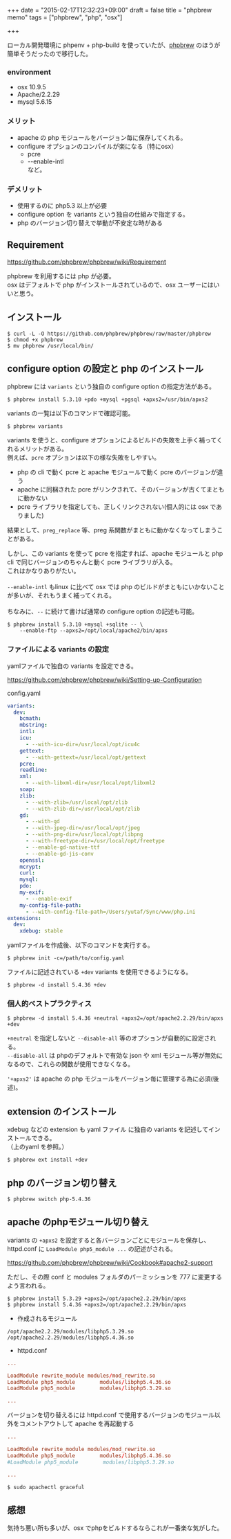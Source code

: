 +++
date = "2015-02-17T12:32:23+09:00"
draft = false
title = "phpbrew memo"
tags = ["phpbrew", "php", "osx"]

+++

ローカル開発環境に phpenv + php-build を使っていたが、[phpbrew](https://github.com/phpbrew/phpbrew) のほうが簡単そうだったので移行した。
<!--more-->

### environment

* osx 10.9.5
* Apache/2.2.29
* mysql 5.6.15

### メリット

* apache の php モジュールをバージョン毎に保存してくれる。
* configure オプションのコンパイルが楽になる（特にosx）
  * pcre
  * --enable-intl  
  など。

### デメリット

* 使用するのに php5.3 以上が必要
* configure option を variants という独自の仕組みで指定する。
* php のバージョン切り替えで挙動が不安定な時がある

## Requirement

<https://github.com/phpbrew/phpbrew/wiki/Requirement>

phpbrew を利用するには php が必要。  
osx はデフォルトで php がインストールされているので、osx ユーザーにはいいと思う。

## インストール

```
$ curl -L -O https://github.com/phpbrew/phpbrew/raw/master/phpbrew
$ chmod +x phpbrew
$ mv phpbrew /usr/local/bin/
```

## configure option の設定と php のインストール

phpbrew には `variants` という独自の configure option の指定方法がある。

```
$ phpbrew install 5.3.10 +pdo +mysql +pgsql +apxs2=/usr/bin/apxs2
```

variants の一覧は以下のコマンドで確認可能。

```
$ phpbrew variants
```

variants を使うと、configure オプションによるビルドの失敗を上手く補ってくれるメリットがある。  
例えば、`pcre` オプションは以下の様な失敗をしやすい。  

* php の cli で動く pcre と apache モジュールで動く pcre のバージョンが違う
* apache に同梱された pcre がリンクされて、そのバージョンが古くてまともに動かない
* pcre ライブラリを指定しても、正しくリンクされない(個人的には osx でありました)

結果として、`preg_replace` 等、preg 系関数がまともに動かなくなってしまうことがある。  

しかし、この variants を使って pcre を指定すれば、apache モジュールと php cli で同じバージョンのちゃんと動く pcre ライブラリが入る。  
これはかなりありがたい。  
<br>
`--enable-intl` もlinux に比べて osx では php のビルドがまともにいかないことが多いが、それもうまく補ってくれる。  
<br>
ちなみに、`--` に続けて書けば通常の configure option の記述も可能。  

```
$ phpbrew install 5.3.10 +mysql +sqlite -- \
    --enable-ftp --apxs2=/opt/local/apache2/bin/apxs
```

### ファイルによる variants の設定

yamlファイルで独自の variants を設定できる。

<https://github.com/phpbrew/phpbrew/wiki/Setting-up-Configuration>

config.yaml

```yaml:config.yaml
variants:
  dev:
    bcmath:
    mbstring:
    intl:
    icu:
      - --with-icu-dir=/usr/local/opt/icu4c
    gettext:
      - --with-gettext=/usr/local/opt/gettext
    pcre:
    readline:
    xml:
      - --with-libxml-dir=/usr/local/opt/libxml2
    soap:
    zlib:
      - --with-zlib=/usr/local/opt/zlib
      - --with-zlib-dir=/usr/local/opt/zlib
    gd:
      - --with-gd
      - --with-jpeg-dir=/usr/local/opt/jpeg
      - --with-png-dir=/usr/local/opt/libpng
      - --with-freetype-dir=/usr/local/opt/freetype
      - --enable-gd-native-ttf
      - --enable-gd-jis-conv
    openssl:
    mcrypt:
    curl:
    mysql:
    pdo:
    my-exif:
      - --enable-exif
    my-config-file-path:
      - --with-config-file-path=/Users/yutaf/Sync/www/php.ini
extensions:
  dev:
    xdebug: stable
```

yamlファイルを作成後、以下のコマンドを実行する。

```
$ phpbrew init -c=/path/to/config.yaml
```

ファイルに記述されている `+dev` variants を使用できるようになる。

```
$ phpbrew -d install 5.4.36 +dev
```

### 個人的ベストプラクティス

```
$ phpbrew -d install 5.4.36 +neutral +apxs2=/opt/apache2.2.29/bin/apxs +dev
```
`+neutral` を指定しないと `--disable-all` 等のオプションが自動的に設定される。  
`--disable-all` は phpのデフォルトで有効な json や xml モジュール等が無効になるので、これらの関数が使用できなくなる。  

`'+apxs2'` は apache の php モジュールをバージョン毎に管理する為に必須(後述)。

## extension のインストール

xdebug などの extension も yaml ファイル に独自の variants を記述してインストールできる。  
（上のyaml を参照。）

```
$ phpbrew ext install +dev
```

## php のバージョン切り替え

```
$ phpbrew switch php-5.4.36
```

## apache のphpモジュール切り替え

variants の `+apxs2` を設定すると各バージョンごとにモジュールを保存し、
httpd.conf に `LoadModule php5_module ...` の記述がされる。

<https://github.com/phpbrew/phpbrew/wiki/Cookbook#apache2-support>

ただし、その際 conf と modules フォルダのパーミッションを 777 に変更するよう言われる。

```
$ phpbrew install 5.3.29 +apxs2=/opt/apache2.2.29/bin/apxs
$ phpbrew install 5.4.36 +apxs2=/opt/apache2.2.29/bin/apxs
```

* 作成されるモジュール

```
/opt/apache2.2.29/modules/libphp5.3.29.so
/opt/apache2.2.29/modules/libphp5.4.36.so

```

* httpd.conf

```apacheconf:/opt/apache2.2.29/conf/httpd.conf
...

LoadModule rewrite_module modules/mod_rewrite.so
LoadModule php5_module        modules/libphp5.4.36.so
LoadModule php5_module        modules/libphp5.3.29.so

...
```

バージョンを切り替えるには httpd.conf で使用するバージョンのモジュール以外をコメントアウトして apache を再起動する

```apacheconf:/opt/apache2.2.29/conf/httpd.conf
...

LoadModule rewrite_module modules/mod_rewrite.so
LoadModule php5_module        modules/libphp5.4.36.so
#LoadModule php5_module        modules/libphp5.3.29.so

...
```

```
$ sudo apachectl graceful
```

## 感想

気持ち悪い所も多いが、osx でphpをビルドするならこれが一番楽な気がした。
